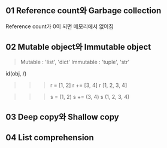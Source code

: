 ## 01 Reference count와 Garbage collection
Reference count가 0이 되면 메모리에서 없어짐
## 02 Mutable object와 Immutable object
>Mutable : 'list', 'dict'
>Immutable : 'tuple', 'str'

  id(obj, /)

  >>> r = [1, 2]
  >>> r += [3, 4]
  >>> r
  [1, 2, 3, 4]

  >>> s = (1, 2)
  >>> s += (3, 4)
  >>> s
  (1, 2, 3, 4)



## 03 Deep copy와 Shallow copy
## 04 List comprehension
